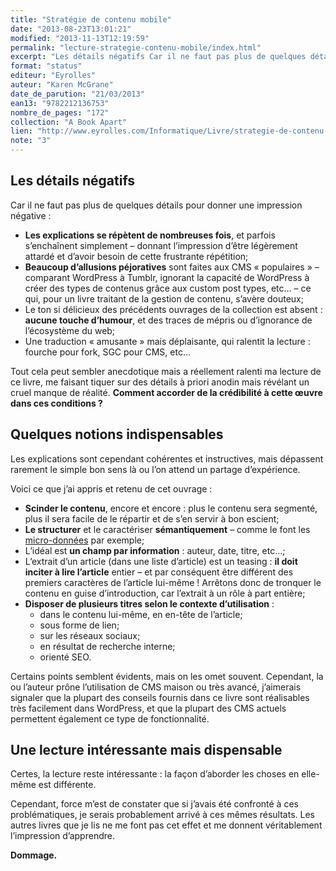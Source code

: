 ```yaml
---
title: "Stratégie de contenu mobile"
date: "2013-08-23T13:01:21"
modified: "2013-11-13T12:19:59"
permalink: "lecture-strategie-contenu-mobile/index.html"
excerpt: "Les détails négatifs Car il ne faut pas plus de quelques détails pour donner une impression négative : Les explications se répètent de nombreuses fois, et parfois s’enchaînent simplement – donnant l’impression d’être légèrement attardé et d’avoir besoin de cette frustrante répétition; Beaucoup d’allusions péjoratives sont faites aux CMS «&nbsp;populaires&nbsp;» – comparant WordPress à Tumblr, \[…\] [Lire la suite de «&nbsp;Stratégie de contenu mobile&nbsp;» →](https://www.ffoodd.fr/lecture-strategie-contenu-mobile/)"
format: "status"
editeur: "Eyrolles"
auteur: "Karen McGrane"
date_de_parution: "21/03/2013"
ean13: "9782212136753"
nombre_de_pages: "172"
collection: "A Book Apart"
lien: "http://www.eyrolles.com/Informatique/Livre/strategie-de-contenu-mobile-9782212136753"
note: "3"
---
```

## Les détails négatifs

Car il ne faut pas plus de quelques détails pour donner une impression négative :

* **Les explications se répètent de nombreuses fois**, et parfois s’enchaînent simplement – donnant l’impression d’être légèrement attardé et d’avoir besoin de cette frustrante répétition;
* **Beaucoup d’allusions péjoratives** sont faites aux CMS «&nbsp;populaires&nbsp;» – comparant WordPress à Tumblr, ignorant la capacité de WordPress à créer des types de contenus grâce aux custom post types, etc… – ce qui, pour un livre traitant de la gestion de contenu, s’avère douteux;
* Le ton si délicieux des précédents ouvrages de la collection est absent : **aucune touche d’humour**, et des traces de mépris ou d’ignorance de l’écosystème du web;
* Une traduction «&nbsp;amusante&nbsp;» mais déplaisante, qui ralentit la lecture : fourche pour fork, SGC pour CMS, etc…

Tout cela peut sembler anecdotique mais a réellement ralenti ma lecture de ce livre, me faisant tiquer sur des détails à priori anodin mais révélant un cruel manque de réalité. **Comment accorder de la crédibilité à cette œuvre dans ces conditions ?**

## Quelques notions indispensables

Les explications sont cependant cohérentes et instructives, mais dépassent rarement le simple bon sens là ou l’on attend un partage d’expérience.

Voici ce que j’ai appris et retenu de cet ouvrage :

* **Scinder le contenu**, encore et encore : plus le contenu sera segmenté, plus il sera facile de le répartir et de s’en servir à bon escient;
* **Le structurer** et le caractériser **sémantiquement** – comme le font les [micro-données](http://schema.org/ "Index des micro-données (nouvelle fenêtre)") par exemple;
* L’idéal est **un champ par information** : auteur, date, titre, etc…;
* L’extrait d’un article (dans une liste d’article) est un teasing : **il doit inciter à lire l’article** entier – et par conséquent être différent des premiers caractères de l’article lui-même ! Arrêtons donc de tronquer le contenu en guise d’introduction, car l’extrait à un rôle à part entière;
* **Disposer de plusieurs titres selon le contexte d’utilisation** :
  * dans le contenu lui-même, en en-tête de l’article;
  * sous forme de lien;
  * sur les réseaux sociaux;
  * en résultat de recherche interne;
  * orienté SEO.

Certains points semblent évidents, mais on les omet souvent. Cependant, la ou l’auteur prône l’utilisation de CMS maison ou très avancé, j’aimerais signaler que la plupart des conseils fournis dans ce livre sont réalisables très facilement dans WordPress, et que la plupart des CMS actuels permettent également ce type de fonctionnalité.

## Une lecture intéressante mais dispensable

Certes, la lecture reste intéressante : la façon d’aborder les choses en elle-même est différente.

Cependant, force m’est de constater que si j’avais été confronté à ces problématiques, je serais probablement arrivé à ces mêmes résultats. Les autres livres que je lis ne me font pas cet effet et me donnent véritablement l’impression d’apprendre.

**Dommage.**
